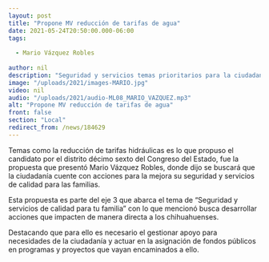 ```yaml
---
layout: post
title: "Propone MV reducción de tarifas de agua"
date: 2021-05-24T20:50:00.000-06:00
tags:
  
  - Mario Vázquez Robles
  
author: nil
description: "Seguridad y servicios temas prioritarios para la ciudadanía."
image: "/uploads/2021/images-MARIO.jpg"
video: nil
audio: "/uploads/2021/audio-ML08_MARIO_VAZQUEZ.mp3"
alt: "Propone MV reducción de tarifas de agua"
front: false
section: "Local"
redirect_from: /news/184629
---
```


Temas como la reducción de tarifas hidráulicas es lo que propuso el candidato por el distrito décimo sexto del Congreso del Estado, fue la propuesta que presentó Mario Vázquez Robles, donde dijo se buscará que la ciudadanía cuente con acciones para la mejora su seguridad y servicios de calidad para las familias.

Esta propuesta es parte del eje 3 que abarca el tema de “Seguridad y servicios de calidad para tu familia” con lo que mencionó busca desarrollar acciones que impacten de manera directa a los chihuahuenses.

Destacando que para ello es necesario el gestionar apoyo para necesidades de la ciudadanía y actuar en la asignación de fondos públicos en programas y proyectos que vayan encaminados a ello. 
